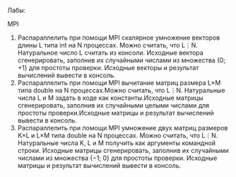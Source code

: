 Лабы:

MPI 
1. Распараллелить при помощи MPI скалярное умножение векторов длины L типа int на N процессах. Можно считать, что L⋮N. Натуральное число L считать из консоли. Исходные вектора сгенерировать, заполнив их случайными числами из множества {0; +1} для простоты проверки. Исходные векторы и результат вычислений вывести в консоль.
2. Распараллелить при помощи MPI вычитание матриц размера L×M типа double на N процессах.Можно считать, что L⋮N. Натуральные числа L и M задать в коде как константы.Исходные матрицы сгенерировать, заполнив их случайными целыми числами для простоты проверки.Исходные матрицы и результат вычислений вывести в консоль.
3. Распараллелить при помощи MPI умножение двух матриц размеров K×L и L×M типа double на N процессах. Можно считать, что L⋮N. Натуральные числа K, L и M получить как аргументы командной строки. Исходные матрицы сгенерировать, заполнив их случайными числами из множества {−1; 0} для простоты проверки. Исходные матрицы и результат вычислений вывести в консоль. 

